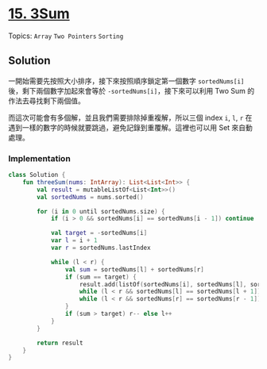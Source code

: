 # [15. 3Sum](https://leetcode.com/problems/3sum/)

Topics: `Array` `Two Pointers` `Sorting`

## Solution

一開始需要先按照大小排序，接下來按照順序鎖定第一個數字 `sortedNums[i]` 後，剩下兩個數字加起來會等於 `-sortedNums[i]`，接下來可以利用 Two Sum 的作法去尋找剩下兩個值。

而這次可能會有多個解，並且我們需要排除掉重複解，所以三個 index `i`, `l`, `r` 在遇到一樣的數字的時候就要跳過，避免記錄到重覆解。這裡也可以用 Set 來自動處理。

### Implementation

```kotlin
class Solution {
    fun threeSum(nums: IntArray): List<List<Int>> {
        val result = mutableListOf<List<Int>>()
        val sortedNums = nums.sorted()

        for (i in 0 until sortedNums.size) {
            if (i > 0 && sortedNums[i] == sortedNums[i - 1]) continue

            val target = -sortedNums[i]
            var l = i + 1
            var r = sortedNums.lastIndex

            while (l < r) {
                val sum = sortedNums[l] + sortedNums[r]
                if (sum == target) {
                    result.add(listOf(sortedNums[i], sortedNums[l], sortedNums[r]))
                    while (l < r && sortedNums[l] == sortedNums[l + 1]) l++
                    while (l < r && sortedNums[r] == sortedNums[r - 1]) r--
                }
                if (sum > target) r-- else l++
            }
        }

        return result
    }
}
```
